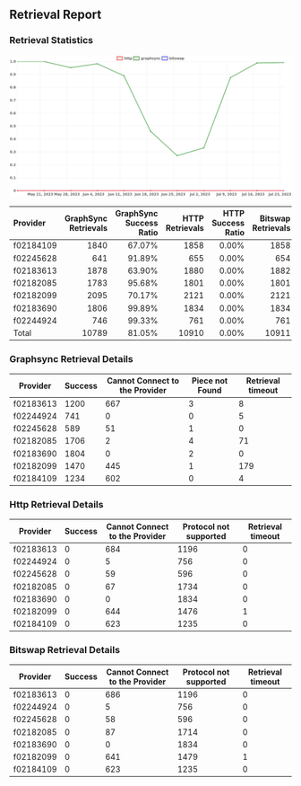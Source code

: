 ## Retrieval Report
### Retrieval Statistics
<img src="https://raw.githubusercontent.com/data-preservation-programs/filplus-checker-assets/main/filecoin-project/filecoin-plus-large-datasets/issues/1970/1690730199518.png"/>

| Provider  | GraphSync Retrievals | GraphSync Success Ratio | HTTP Retrievals | HTTP Success Ratio | Bitswap Retrievals | Bitswap Success Ratio |
| :-------- | -------------------: | ----------------------: | --------------: | -----------------: | -----------------: | --------------------: |
| f02184109 |                 1840 |                  67.07% |            1858 |              0.00% |               1858 |                 0.00% |
| f02245628 |                  641 |                  91.89% |             655 |              0.00% |                654 |                 0.00% |
| f02183613 |                 1878 |                  63.90% |            1880 |              0.00% |               1882 |                 0.00% |
| f02182085 |                 1783 |                  95.68% |            1801 |              0.00% |               1801 |                 0.00% |
| f02182099 |                 2095 |                  70.17% |            2121 |              0.00% |               2121 |                 0.00% |
| f02183690 |                 1806 |                  99.89% |            1834 |              0.00% |               1834 |                 0.00% |
| f02244924 |                  746 |                  99.33% |             761 |              0.00% |                761 |                 0.00% |
| Total     |                10789 |                  81.05% |           10910 |              0.00% |              10911 |                 0.00% |

### Graphsync Retrieval Details
| Provider  | Success | Cannot Connect to the Provider | Piece not Found | Retrieval timeout |
| --------- | ------- | ------------------------------ | --------------- | ----------------- |
| f02183613 | 1200    | 667                            | 3               | 8                 |
| f02244924 | 741     | 0                              | 0               | 5                 |
| f02245628 | 589     | 51                             | 1               | 0                 |
| f02182085 | 1706    | 2                              | 4               | 71                |
| f02183690 | 1804    | 0                              | 2               | 0                 |
| f02182099 | 1470    | 445                            | 1               | 179               |
| f02184109 | 1234    | 602                            | 0               | 4                 |

### Http Retrieval Details
| Provider  | Success | Cannot Connect to the Provider | Protocol not supported | Retrieval timeout |
| --------- | ------- | ------------------------------ | ---------------------- | ----------------- |
| f02183613 | 0       | 684                            | 1196                   | 0                 |
| f02244924 | 0       | 5                              | 756                    | 0                 |
| f02245628 | 0       | 59                             | 596                    | 0                 |
| f02182085 | 0       | 67                             | 1734                   | 0                 |
| f02183690 | 0       | 0                              | 1834                   | 0                 |
| f02182099 | 0       | 644                            | 1476                   | 1                 |
| f02184109 | 0       | 623                            | 1235                   | 0                 |

### Bitswap Retrieval Details
| Provider  | Success | Cannot Connect to the Provider | Protocol not supported | Retrieval timeout |
| --------- | ------- | ------------------------------ | ---------------------- | ----------------- |
| f02183613 | 0       | 686                            | 1196                   | 0                 |
| f02244924 | 0       | 5                              | 756                    | 0                 |
| f02245628 | 0       | 58                             | 596                    | 0                 |
| f02182085 | 0       | 87                             | 1714                   | 0                 |
| f02183690 | 0       | 0                              | 1834                   | 0                 |
| f02182099 | 0       | 641                            | 1479                   | 1                 |
| f02184109 | 0       | 623                            | 1235                   | 0                 |

